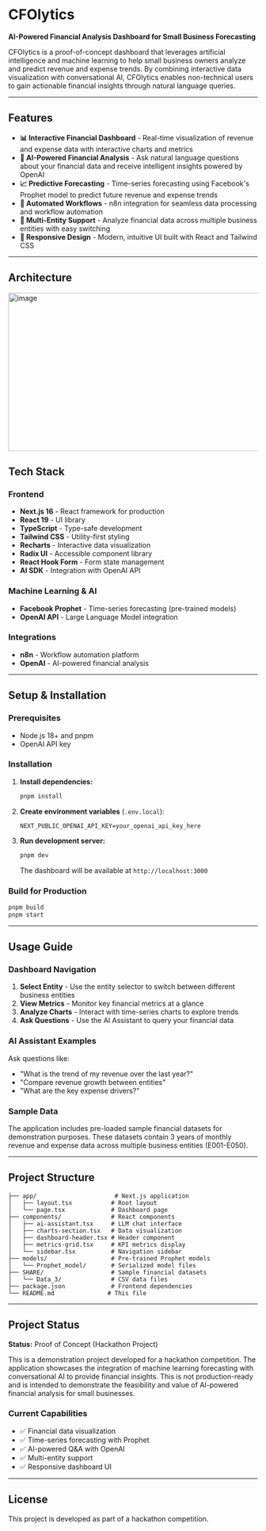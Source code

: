 # CFOlytics

**AI-Powered Financial Analysis Dashboard for Small Business Forecasting**

CFOlytics is a proof-of-concept dashboard that leverages artificial intelligence and machine learning to help small business owners analyze and predict revenue and expense trends. By combining interactive data visualization with conversational AI, CFOlytics enables non-technical users to gain actionable financial insights through natural language queries.

---

## Features

- **📊 Interactive Financial Dashboard** - Real-time visualization of revenue and expense data with interactive charts and metrics
- **🤖 AI-Powered Financial Analysis** - Ask natural language questions about your financial data and receive intelligent insights powered by OpenAI
- **📈 Predictive Forecasting** - Time-series forecasting using Facebook's Prophet model to predict future revenue and expense trends
- **🔄 Automated Workflows** - n8n integration for seamless data processing and workflow automation
- **💼 Multi-Entity Support** - Analyze financial data across multiple business entities with easy switching
- **📱 Responsive Design** - Modern, intuitive UI built with React and Tailwind CSS

---

## Architecture

<img width="1476" height="319" alt="image" src="https://github.com/user-attachments/assets/580f6351-3dce-464f-8785-0dd1dbc7fca4" />


## Tech Stack

### Frontend
- **Next.js 16** - React framework for production
- **React 19** - UI library
- **TypeScript** - Type-safe development
- **Tailwind CSS** - Utility-first styling
- **Recharts** - Interactive data visualization
- **Radix UI** - Accessible component library
- **React Hook Form** - Form state management
- **AI SDK** - Integration with OpenAI API

### Machine Learning & AI
- **Facebook Prophet** - Time-series forecasting (pre-trained models)
- **OpenAI API** - Large Language Model integration

### Integrations
- **n8n** - Workflow automation platform
- **OpenAI** - AI-powered financial analysis

---

## Setup & Installation

### Prerequisites
- Node.js 18+ and pnpm
- OpenAI API key

### Installation

1. **Install dependencies:**
   ```bash
   pnpm install
   ```

2. **Create environment variables** (`.env.local`):
   ```
   NEXT_PUBLIC_OPENAI_API_KEY=your_openai_api_key_here
   ```

3. **Run development server:**
   ```bash
   pnpm dev
   ```

   The dashboard will be available at `http://localhost:3000`

### Build for Production

```bash
pnpm build
pnpm start
```

---

## Usage Guide

### Dashboard Navigation

1. **Select Entity** - Use the entity selector to switch between different business entities
2. **View Metrics** - Monitor key financial metrics at a glance
3. **Analyze Charts** - Interact with time-series charts to explore trends
4. **Ask Questions** - Use the AI Assistant to query your financial data

### AI Assistant Examples

Ask questions like:
- "What is the trend of my revenue over the last year?"
- "Compare revenue growth between entities"
- "What are the key expense drivers?"

### Sample Data

The application includes pre-loaded sample financial datasets for demonstration purposes. These datasets contain 3 years of monthly revenue and expense data across multiple business entities (E001-E050).

---

## Project Structure

```
├── app/                      # Next.js application
│   ├── layout.tsx           # Root layout
│   └── page.tsx             # Dashboard page
├── components/              # React components
│   ├── ai-assistant.tsx     # LLM chat interface
│   ├── charts-section.tsx   # Data visualization
│   ├── dashboard-header.tsx # Header component
│   ├── metrics-grid.tsx     # KPI metrics display
│   └── sidebar.tsx          # Navigation sidebar
├── models/                  # Pre-trained Prophet models
│   └── Prophet_model/       # Serialized model files
├── SHARE/                   # Sample financial datasets
│   └── Data_3/              # CSV data files
├── package.json             # Frontend dependencies
└── README.md               # This file
```

---

## Project Status

**Status:** Proof of Concept (Hackathon Project)

This is a demonstration project developed for a hackathon competition. The application showcases the integration of machine learning forecasting with conversational AI to provide financial insights. This is not production-ready and is intended to demonstrate the feasibility and value of AI-powered financial analysis for small businesses.

### Current Capabilities
- ✅ Financial data visualization
- ✅ Time-series forecasting with Prophet
- ✅ AI-powered Q&A with OpenAI
- ✅ Multi-entity support
- ✅ Responsive dashboard UI

---

## License

This project is developed as part of a hackathon competition.
